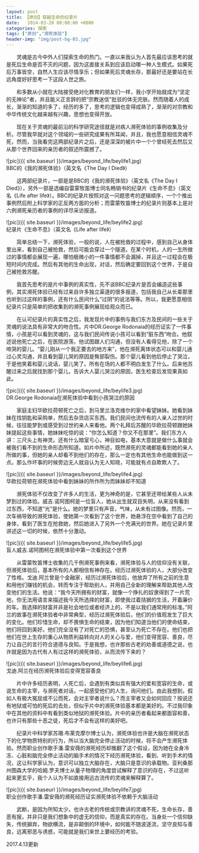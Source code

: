 ```yaml
---
layout: post
title: 【原创】穿越生命的纪录片
date:   2014-03-28 00:00:00 +0800
categories: 探索
tags: ["原创","濒死体验"]
header-img: "img/post-bg-03.jpg"
---
```

　　灵魂是古今中外人们探索生命的热门。一直以来我认为人首先最应该思考的就是死后生命是否不灭的问题，因为这直接关系到应该启动哪一种人生模式。如果死后万事皆空，自然人生应该尽情享乐；但如果死后灵魂长存，那最好还是要站在长远角度好好思考一下这段人世之旅。

　　和多数从小就在大陆接受绝对化教育的朋友们一样，我小学开始就成为“坚定的无神论”者，并且能义正言辞的把“宗教迷信”批驳的体无完肤。然而随着人的成长，渐渐的知道的多了，经历的多了，思考的逻辑也变得成熟了，渐渐的对宗教和中华传统文化越来越有兴趣，思想也变得开放。

　　现在关于灵魂的最前沿的科学研究途径就是对病人濒死体验的事例收集及分析。尽管我早就对这个领域的一些研究成果有所耳闻，并且，我也愿意相信灵魂不死，然而，当我看完这两部纪录片之后，还是深深的被片中一个个曾经死去然后又从那个世界回来的亲历者的叙述所震撼了。

![pic]({{ site.baseurl }}/images/beyond_life/beylife1.jpg)<br>
BBC的《我的濒死体验》（英文名《The Day I Died》）

　　这两部纪录片，一部是是BBC的《我的濒死体验》（英文名《The Day I Died》），另外一部是选编自雷蒙牧笛博士同名畅销书的纪录片《生命不息》（英文名《Life after life》）。BBC的纪录片按照对这一问题思考的逻辑顺序，一个个推出事例然后附上科学家的正反两方面的分析；而雷蒙牧笛博士的纪录片则基本上是对六例濒死亲历者的事例的详尽采访报道。

![pic]({{ site.baseurl }}/images/beyond_life/beylife2.jpg)<br>
纪录片《生命不息》（英文名《Life after life》）

　　简单总结一下，濒死体验，一般的说，人在被抢救的过程中，感到自己从身体里出来，看到自己被抢救，然后可能会穿过一个隧道。在某个时机，人的一生所做过的事情都会展现一遍，哪怕极微小的一件事情都不会漏掉，并且这一过程会在极短时间内完成。然后有其他的生命出现，对话，然后确定要回到这个世界，于是自己被抢救苏醒。

　　我首先思考的是片中事例的真实性，先不谈BBC纪录片是否会编造这些事例，其实濒死体验已经有过来自许多独立渠道的很多报道，包括我自己从长辈那里也听到过这样的事例，还有什么民间什么“过阴”的说法等等。所以，我更愿意相信纪录片只是简单的把收集到的濒死事例展现给观众而已。

　　在认可纪录片的真实性之后，我发现片中的事例与我们东方及民间的一些关于灵魂的说法具有非常大的吻合性。片中DR.George Rodonaia的经历证实了一件事情，小孩是可以看到灵魂的，这与我们民间传说小孩可以看到“脏东西”吻合。他叙述说他死亡之后，在医院游荡，他试图跟人们沟通，但没有人看得见他，除了一个啼哭的婴儿。“婴儿刚从一个我正要去的地方来”，他在濒死离体状态可以和婴儿通过心灵沟通，并且看到婴儿哭的原因是臀部裂伤。那个婴儿看到他后停止了哭泣，于是他笑着和婴儿说话，婴儿笑了。所有在场的人都不明白发生了什么。后来他苏醒过来之后就找到那个婴儿，告诉大人婴儿哭泣的原因，医生检查后发现果真如此。

![pic]({{ site.baseurl }}/images/beyond_life/beylife3.jpg)<br>
DR.George Rodonaia在濒死体验中看到小孩哭泣的原因

　　家庭主妇华欧拉荷顿死亡之后，到马里兰洛克维尔的家中看望妹妹。她看到妹妹在找钥匙和采购单，然后去杂货店买东西。我们民间也流传有的人亲人过世的时候，往往能梦到或感受到过世的亲人来看他。两个礼拜后苏醒的华欧拉荷顿跟她妹妹提起这些事情，她妹妹吃惊的说：“你怎么知道？你又不在那里”。我们东方人讲：三尺头上有神灵。还有什么暗室亏心，神目如电，基本大意就是做什么事就会被我们看不到的生命形态所知道。如片中所述，既然濒死的灵魂都能看到她的亲人所做的事，但她的亲人却看不到他们的存在，那么一定也有其他生命也能做到这一点。那么作坏事的时候旁边无人就自认为无人知晓，可能就有点自欺欺人了。

![pic]({{ site.baseurl }}/images/beyond_life/beylife4.jpg)<br>
华欧拉荷顿在濒死体验中看到妹妹的所作所为而妹妹却不知道

　　濒死体验不仅改变了许多人的生活，更为神奇的是，它甚至还带给某些人从未梦到过的体验。威吉.诺阿图柯是一位盲人，她从出生就双目失明，从来没有看到过东西，不知道“光”是什么。她的梦里只有声音，气味，从未有过图像。然而，一次车祸导致的濒死体验，使她第一次看到了这个世界，她悬浮在空中看到了自己的身体，看到了医生在抢救她，然后她进入了另外一个充满光的世界。她在记录片里讲述这一切的时候，依然十分激动。

![pic]({{ site.baseurl }}/images/beyond_life/beylife5.jpg)<br>
盲人威吉.诺阿图柯在濒死体验中第一次看到这个世界

　　从雷蒙牧笛博士收集的几千例濒死事例来看，濒死体验与人的信仰没有关联，但濒死体验后，基本所有的人都相信有神存在。经历过濒死体验的人，大部分改变了性格。戈迪.阿兰曾是个金融家，经历过濒死体验后，他放弃了所有之前的生意和用他们赚钱的机会，转而专注于帮助别人，并用自己全新的理解来帮助其他人改变他们的生活。他说：“我今天所拥有的财富，就像一个挣扎的奴隶得到了一片荒地，你无法用语言来描述我今天所选择的财富，即使我过着拮据的生活，开着廉价的车。我选择的财富并非是社会地位或者经济上的，不是以我们通常用的标准。”阿兰的故事在濒死体验者中非常典型，经历过濒死体验后，他们的价值观发生了巨大的变化。他们珍惜生命，却不畏惧生命的结束，因为他们知道当他们的使命结束，他们将回到美好。他们完全没有了对死亡的恐惧，甚至认为死亡不存在。他们也把他们在世上生存的重心从物质利益转向对人的关心与爱，他们变得宽容、善良，尽力让自己的言行符合道德与良知。于是我想，也许那些古老的劝善或道德之说，也许就是因为古代有人有过这样的濒死体验，从而流传下来的？

![pic]({{ site.baseurl }}/images/beyond_life/beylife6.jpg)<br>
戈迪.阿兰在经历濒死体验后变得宽容善良

　　片中许多经历表明，人死亡后，会遇到有类似具有强大的爱和宽容的生命，或说生命的主宰，与濒死者对话，一起感受他们的人生，询问他们。由此我想到，假如人有极大冤屈或不公而死，会对主宰者说什么？而主宰者又会如何回应？按说还有地狱或可怕的死后的去处，但似乎片中的濒死体验基本都是美好的。不过我印象中在其他的资料中有看到类似地狱的濒死体验。片中的亲历者看起来都面容和善，也许只有那些十恶之徒，死后才不会有这样的美好吧。

　　纪录片中科学家苏珊.布莱克摩尔博士认为，濒死体验也许是大脑在濒死状态下的化学物质特别的行为，所以当大脑完全停止活动的时候，将不会产生濒死体验。然而职业创作歌手潘.雷安薇的濒死经历却推翻了这个假设，因为她在全身冷冻、心脏和脑完全停止活动的脑手术的情况下经历濒死体验，看到、听到手术的情况，这让科学家认为，意识可以独立大脑存在，大脑只是意识的承载物。亚利桑那州图森大学的哈姆.罗夫博士从量子物理的角度尝试解释了意识的存在，不过这听起来更玄乎，我个人认为不如直接用远古流传的灵魂来解释算了。

![pic]({{ site.baseurl }}/images/beyond_life/beylife7.jpg)<br>
职业创作歌手潘.雷安薇的濒死经历证实濒死体验不依赖于大脑活动

　　武断，是因为所知太少。也许古老的传统或宗教讲的灵魂不死，生命长存，善恶有报，并非只是我们想象中的虚无的信仰，而是真实的存在。当身处一个信仰缺失，传统摒弃，物欲横流，是非颠倒的环境中，如何能不随波逐流，坚守良知与善良，远离邪恶与诱惑，可能就是我们来世上要经历的考验。

2017.4.13更新
